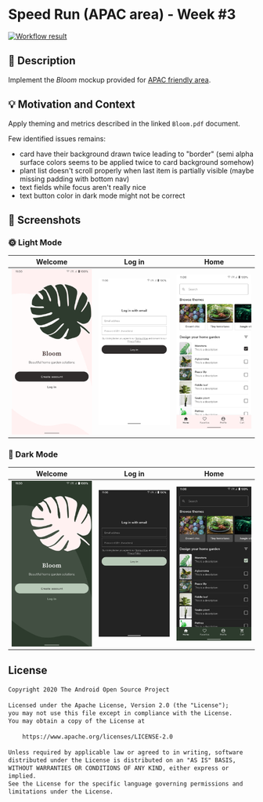 # Speed Run (APAC area) - Week #3

[![Workflow result](https://github.com/opatry/android-dev-challenge-compose-week3-APAC/workflows/Check/badge.svg)](https://github.com/opatry/android-dev-challenge-compose-week3-APAC/actions/workflows/Check.yaml)

## :scroll: Description

Implement the _Bloom_ mockup provided for [APAC friendly area](https://github.com/android/android-dev-challenge-compose/blob/assets/Bloom.zip).

## :bulb: Motivation and Context

Apply theming and metrics described in the linked `Bloom.pdf` document.

Few identified issues remains:
- card have their background drawn twice leading to "border" (semi alpha surface colors seems to be applied twice to card background somehow)
- plant list doesn't scroll properly when last item is partially visible (maybe missing padding with bottom nav)
- text fields while focus aren't really nice
- text button color in dark mode might not be correct

## :camera_flash: Screenshots

### 🌞 Light Mode
Welcome | Log in | Home
--- | --- | --- |
<img src="results/screenshot_1.png" width="260"> | <img src="results/screenshot_2.png" width="260"> | <img src="results/screenshot_3.png" width="260">

### 🌚 Dark Mode
Welcome | Log in | Home
--- | --- | --- |
<img src="results/screenshot_1_dark.png" width="260"> | <img src="results/screenshot_2_dark.png" width="260"> | <img src="results/screenshot_3_dark.png" width="260">

## License
```
Copyright 2020 The Android Open Source Project

Licensed under the Apache License, Version 2.0 (the "License");
you may not use this file except in compliance with the License.
You may obtain a copy of the License at

    https://www.apache.org/licenses/LICENSE-2.0

Unless required by applicable law or agreed to in writing, software
distributed under the License is distributed on an "AS IS" BASIS,
WITHOUT WARRANTIES OR CONDITIONS OF ANY KIND, either express or implied.
See the License for the specific language governing permissions and
limitations under the License.
```
